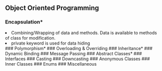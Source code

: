 ## Object Oriented Programming
### Encapsulation*
<li> Combining/Wrapping of data and methods. Data is available to methods of class for modification. </li>
<li> private keyword is used for data hiding </li>
### Polymorphism*
### Overloading & Overriding
### Inheritance*
### Dynamic Binding
### Message Passing
### Abstract Classes*
### Interfaces
### Casting
### Downcasting
### Anonymous Classes
### Inner Classes
### Enums
### Miscellaneous
